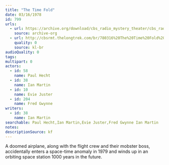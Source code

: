 ```yaml
---
title: "The Time Fold"
date: 03/16/1978
id: 799
urls: 
  - url: https://archive.org/download/cbs_radio_mystery_theater/cbs_radio_mystery_theater-0751-0800.zip/cbs_radio_mystery_theater-0751-0800%2Fcbsrmt_0799_the_time_fold.mp3
    source: archive-org
  - url: http://cbsrmt.thelongtrek.com/br/780316%20The%20Time%20Fold%20-%20WBBM.mp3
    quality: 0
    source: kl-br
audioQuality: 0
tags: 
multipart: 0
actors:  
  - id: 58
    name: Paul Hecht  
  - id: 38
    name: Ian Martin  
  - id: 10
    name: Evie Juster  
  - id: 204
    name: Fred Gwynne
writers:  
  - id: 38
    name: Ian Martin
searchable: Paul Hecht,Ian Martin,Evie Juster,Fred Gwynne Ian Martin
notes: 
descriptionSource: kf
---
```

A doomed airplane, along with the flight crew and their mobster boss, accidentally enters a space-time anomaly in 1979 and winds up in an orbiting space station 1000 years in the future.